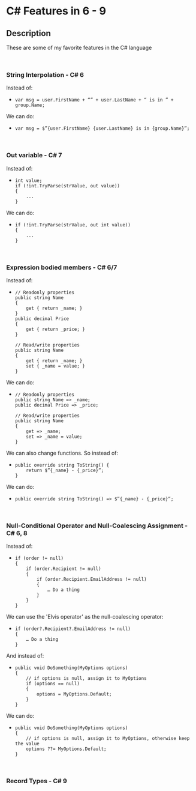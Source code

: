 # C# Features in 6 - 9

## Description

These are some of my favorite features in the C# language

</br>

### String Interpolation - C# 6

Instead of:
  - ```
    var msg = user.FirstName + “” + user.LastName + “ is in ” + group.Name;
    ```
We can do:
  - ```       
    var msg = $”{user.FirstName} {user.LastName} is in {group.Name}”;
    ```

</br>

### Out variable - C# 7

Instead of:
  - ```
    int value;
    if (!int.TryParse(strValue, out value)) 
    {
        ...
    }
    ```
We can do:
  - ```       
    if (!int.TryParse(strValue, out int value)) 
    {
        ...
    }
    ```

</br>

### Expression bodied members - C# 6/7

Instead of:
  - ```
    // Readonly properties
    public string Name 
    {
        get { return _name; }
    }
    public decimal Price
    {
        get { return _price; }
    }

    // Read/write properties
    public string Name 
    {
        get { return _name; }
        set { _name = value; }
    }
    ```
We can do:
  - ```       
    // Readonly properties
    public string Name => _name;
    public decimal Price => _price;

    // Read/write properties
    public string Name 
    {
        get => _name;
        set => _name = value;
    }
    ```
We can also change functions.
So instead of:
  - ```       
    public override string ToString() {
        return $”{_name} - {_price}”;
    }
    ```
We can do:
  - ```       
    public override string ToString() => $”{_name} - {_price}”;
    ```

</br>

### Null-Conditional Operator and Null-Coalescing Assignment - C# 6, 8

Instead of:
  - ```       
    if (order != null) 
    {
        if (order.Recipient != null) 
        {
            if (order.Recipient.EmailAddress != null) 
            {
                … Do a thing
            }
        }
    }
    ```
We can use the 'Elvis operator' as the null-coalescing operator:
  - ```       
    if (order?.Recipient?.EmailAddress != null) 
    {
        … Do a thing
    }
    ```
And instead of:
  - ```       
    public void DoSomething(MyOptions options)
    {
        // if options is null, assign it to MyOptions
        if (options == null) 
        {
            options = MyOptions.Default;
        }
    }
    ```
We can do:
  - ```       
    public void DoSomething(MyOptions options)
    {
        // if options is null, assign it to MyOptions, otherwise keep the value
        options ??= MyOptions.Default; 
    }
    ```

</br>

### Record Types - C# 9